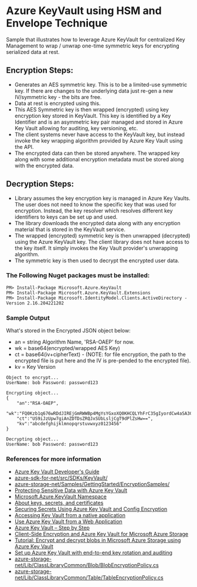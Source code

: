 # Azure KeyVault using HSM and Envelope Technique

Sample that illustrates how to leverage Azure KeyVault for centralized Key Management to wrap / unwrap one-time symmetric keys for encrypting serialized data at rest.

## Encryption Steps:
 * Generates an AES symmetric key. This is to be a limited-use symmetric key. If there are changes to the underlying data just re-gen a new IV/symmetric key - the bits are free.
 * Data at rest is encrypted using this.
 * This AES Symmetric key is then wrapped (encrypted) using key encryption key stored in KeyVault. This key is identified by a Key Identifier and is an asymmetric key pair managed and stored in Azure Key Vault allowing for auditing, key versioning, etc.
 * The client systems never have access to the KeyVault key, but instead invoke the key wrapping algorithm provided by Azure Key Vault using the API.
 * The encrypted data can then be stored anywhere. The wrapped key along with some additional encryption metadata must be stored along with the encrypted data.

## Decryption Steps:
 * Library assumes the key encryption key is managed in Azure Key Vaults. The user does not need to know the specific key that was used for encryption. Instead, the key resolver which resolves different key identifiers to keys can be set up and used.
 * The library downloads the encrypted data along with any encryption material that is stored in the KeyVault service.
 * The wrapped (encrypted) symmetric key is then unwrapped (decrypted) using the Azure KeyVault key. The client library does not have access to the key itself. It simply invokes the Key Vault provider's unwrapping algorithm.
 * The symmetric key is then used to decrypt the encrypted user data.

### The Following Nuget packages must be installed:
```
PM> Install-Package Microsoft.Azure.KeyVault
PM> Install-Package Microsoft.Azure.KeyVault.Extensions
PM> Install-Package Microsoft.IdentityModel.Clients.ActiveDirectory -Version 2.16.204221202
```
### Sample Output

What's stored in the Encrypted JSON object below:
 * an = string Algorithm Name, 'RSA-OAEP' for now.
 * wk = base64(encrypted/wrapped AES Key)
 * ct = base64(iv+cipherText) - (NOTE: for file encryption, the path to the encrypted file is put here and the IV is pre-pended to the encrypted file).
 * kv = Key Version

```
Object to encrypt...
UserName: bob Password: password123

Encrypting object...
{
	"an":"RSA-OAEP",
	"wk":"FQ0Kzb1q676wRDdJIREjGmRWWBp4MgYsYGxoXQ0KHCQLYhFrC35gIyordCw4aSA3C0MQDQo/bwVAX++1jCxvGEICMkJgNR5fZiQYGRUZEhHlrK9+1porJlJ3ezJeDmFSBu6emRQMNC5dEEFndggmBFERRRdNAhYME0BXPGUSKmE0fzItNRcpL28tN1RvHi1aZNesAk/ckAYBGF1BJ09TJit8FQ==",
	"ct":"US9iJzUpw7giAnZDTDsZRQJxSUbLsljCgT9dPlZsHw==",
	"kv":"abcdefghijklmnopqrstuvwxyz0123456"
}

Decrypting object...
UserName: bob Password: password123
```

### References for more information

 * [Azure Key Vault Developer's Guide](https://docs.microsoft.com/en-us/azure/key-vault/key-vault-developers-guide)
 * [azure-sdk-for-net/src/SDKs/KeyVault/](https://github.com/Azure/azure-sdk-for-net/tree/2467032622b88338abd2bae2433a60abf6ba5656/src/SDKs/KeyVault)
 * [azure-storage-net/Samples/GettingStarted/EncryptionSamples/](https://github.com/Azure/azure-storage-net/tree/master/Samples/GettingStarted/EncryptionSamples)
 * [Protecting Sensitive Data with Azure Key Vault](https://blogs.msdn.microsoft.com/data_insights_global_practice/2015/09/24/protecting-sensitive-data-with-azure-key-vault/)
 * [Microsoft.Azure.KeyVault Namespace](https://docs.microsoft.com/en-us/dotnet/api/microsoft.azure.keyvault?redirectedfrom=MSDN&view=azurekeyvault-2.0.6#microsoft_azure_keyvault)
 * [About keys, secrets, and certificates](https://docs.microsoft.com/en-us/rest/api/keyvault/about-keys--secrets-and-certificates)
 * [Securing Secrets Using Azure Key Vault and Config Encryption](https://kamranicus.com/posts/2016-02-20-azure-key-vault-config-encryption-azure)
 * [Accessing Key Vault from a native application](https://blogs.technet.microsoft.com/kv/2016/09/17/accessing-key-vault-from-a-native-application/)
 * [Use Azure Key Vault from a Web Application](https://docs.microsoft.com/en-us/azure/key-vault/key-vault-use-from-web-application)
 * [Azure Key Vault – Step by Step](https://blogs.technet.microsoft.com/kv/2015/06/02/azure-key-vault-step-by-step/)
 * [Client-Side Encryption and Azure Key Vault for Microsoft Azure Storage](https://docs.microsoft.com/en-us/azure/storage/storage-client-side-encryption)
 * [Tutorial: Encrypt and decrypt blobs in Microsoft Azure Storage using Azure Key Vault](https://docs.microsoft.com/en-us/azure/storage/storage-encrypt-decrypt-blobs-key-vaultit)
 * [Set up Azure Key Vault with end-to-end key rotation and auditing](https://docs.microsoft.com/en-us/azure/key-vault/key-vault-key-rotation-log-monitoring)
 * [azure-storage-net/Lib/ClassLibraryCommon/Blob/BlobEncryptionPolicy.cs](https://github.com/Azure/azure-storage-net/blob/master/Lib/ClassLibraryCommon/Blob/BlobEncryptionPolicy.cs)
 * [azure-storage-net/Lib/ClassLibraryCommon/Table/TableEncryptionPolicy.cs](https://github.com/Azure/azure-storage-net/blob/afc5c6d99a805fb4165631ab5cfd139238b00e71/Lib/ClassLibraryCommon/Table/TableEncryptionPolicy.cs) 
